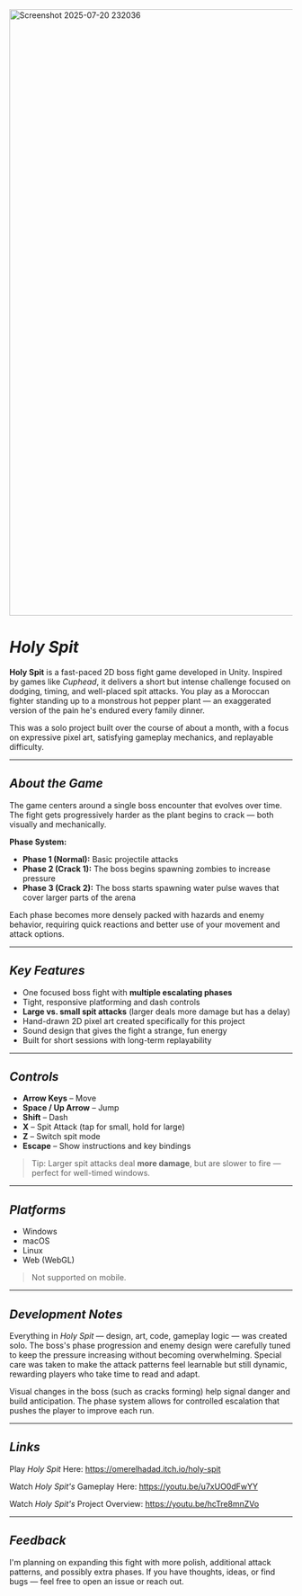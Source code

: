 
<img width="1911" height="1079" alt="Screenshot 2025-07-20 232036" src="https://github.com/user-attachments/assets/48f2682c-9832-4628-8f35-203a191ae5f8" />


# *Holy Spit*

**Holy Spit** is a fast-paced 2D boss fight game developed in Unity. Inspired by games like *Cuphead*, it delivers a short but intense challenge focused on dodging, timing, and well-placed spit attacks. You play as a Moroccan fighter standing up to a monstrous hot pepper plant — an exaggerated version of the pain he's endured every family dinner.

This was a solo project built over the course of about a month, with a focus on expressive pixel art, satisfying gameplay mechanics, and replayable difficulty.

---

## *About the Game*

The game centers around a single boss encounter that evolves over time. The fight gets progressively harder as the plant begins to crack — both visually and mechanically.

**Phase System:**

* **Phase 1 (Normal):** Basic projectile attacks
* **Phase 2 (Crack 1):** The boss begins spawning zombies to increase pressure
* **Phase 3 (Crack 2):** The boss starts spawning water pulse waves that cover larger parts of the arena

Each phase becomes more densely packed with hazards and enemy behavior, requiring quick reactions and better use of your movement and attack options.

---

## *Key Features*

* One focused boss fight with **multiple escalating phases**
* Tight, responsive platforming and dash controls
* **Large vs. small spit attacks** (larger deals more damage but has a delay)
* Hand-drawn 2D pixel art created specifically for this project
* Sound design that gives the fight a strange, fun energy
* Built for short sessions with long-term replayability

---

## *Controls*

* **Arrow Keys** – Move
* **Space / Up Arrow** – Jump
* **Shift** – Dash
* **X** – Spit Attack (tap for small, hold for large)
* **Z** – Switch spit mode
* **Escape** – Show instructions and key bindings

> Tip: Larger spit attacks deal **more damage**, but are slower to fire — perfect for well-timed windows.

---

## *Platforms*

* Windows
* macOS
* Linux
* Web (WebGL)

> Not supported on mobile.

---

## *Development Notes*

Everything in *Holy Spit* — design, art, code, gameplay logic — was created solo. The boss's phase progression and enemy design were carefully tuned to keep the pressure increasing without becoming overwhelming. Special care was taken to make the attack patterns feel learnable but still dynamic, rewarding players who take time to read and adapt.

Visual changes in the boss (such as cracks forming) help signal danger and build anticipation. The phase system allows for controlled escalation that pushes the player to improve each run.

---

## *Links*

Play *Holy Spit* Here:
https://omerelhadad.itch.io/holy-spit

Watch *Holy Spit's* Gameplay Here: 
https://youtu.be/u7xUO0dFwYY

Watch *Holy Spit's* Project Overview:
https://youtu.be/hcTre8mnZVo

---

## *Feedback*

I'm planning on expanding this fight with more polish, additional attack patterns, and possibly extra phases.
If you have thoughts, ideas, or find bugs — feel free to open an issue or reach out.

